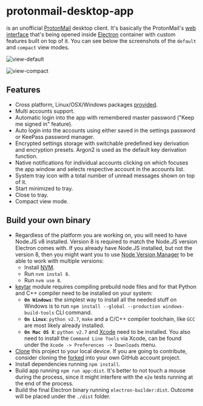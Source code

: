 # protonmail-desktop-app

is an unofficial [ProtonMail](https://protonmail.com/) desktop client. It's basically the ProtonMail's [web interface](https://mail.protonmail.com) that's being opened inside [Electron](https://github.com/electron/electron) container with custom features built on top of it. You can see below the screenshots of the `default` and `compact` view modes.

![view-default](https://user-images.githubusercontent.com/1560781/34328616-a10c2a2a-e8f4-11e7-9cfe-2308ee3391b2.png)

![view-compact](https://user-images.githubusercontent.com/1560781/34328615-a0efd0be-e8f4-11e7-8c1e-09af27073127.png)

## Features
- Cross platform, Linux/OSX/Windows packages [provided](https://github.com/vladimiry/protonmail-desktop-app/releases).
- Multi accounts support.
- Automatic login into the app with remembered master password ("Keep me signed in" feature).
- Auto login into the accounts using either saved in the settings password or KeePass password manager.
- Encrypted settings storage with switchable predefined key derivation and encryption presets. Argon2 is used as the default key derivation function.
- Native notifications for individual accounts clicking on which focuses the app window and selects respective account in the accounts list.
- System tray icon with a total number of unread messages shown on top of it.
- Start minimized to tray.
- Close to tray.
- Compact view mode.

## Build your own binary

- Regardless of the platform you are working on, you will need to have Node.JS v8 installed. Version 8 is required to match the Node.JS version Electron comes with. If you already have Node.JS installed, but not the version 8, then you might want you to use [Node Version Manager](https://github.com/creationix/nvm) to be able to work with multiple versions:
  - Install [NVM](https://github.com/creationix/nvm).
  - Run `nvm instal 8`.
  - Run `nvm use 8`.
- [keytar](https://github.com/atom/node-keytar) module requires compiling prebuild node files and for that Python and C++ compiler need to be installed on your system:
  - **`On Windows`**: the simplest way to install all the needed stuff on Windows is to run `npm install --global --production windows-build-tools` CLI command.
  - **`On Linux`**: `python v2.7`, `make` and a C/C++ compiler toolchain, like `GCC` are most likely already installed.
  - **`On Mac OS X`**: `python v2.7` and [Xcode](https://developer.apple.com/xcode/download/) need to be installed. You also need to install the `Command Line Tools` via Xcode, can be found under the `Xcode -> Preferences -> Downloads` menu.
- [Clone](https://help.github.com/articles/cloning-a-repository/) this project to your local device. If you are going to contribute, consider cloning the [forked](https://help.github.com/articles/fork-a-repo/) into your own GitHub account project.
- Install dependencies running `npm install`.
- Build app running `npm run app:dist`. It's better to not touch a mouse during the process, since it might interfere with the `e2e` tests running at the end of the process.
- Build the final Electron binary running `electron-builder:dist`. Outcome will be placed under the `./dist` folder.
